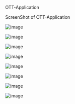 OTT-Application

ScreenShot of OTT-Application



![image](https://user-images.githubusercontent.com/47684521/109920054-b91a6c80-7cdf-11eb-91d5-211b634add5a.png)


   ![image](https://user-images.githubusercontent.com/47684521/109920679-a6546780-7ce0-11eb-8333-6bcbfa529b01.png)
   

   ![image](https://user-images.githubusercontent.com/47684521/109920747-c08e4580-7ce0-11eb-8c7f-ea332f38c1e6.png)


![image](https://user-images.githubusercontent.com/47684521/109921115-5a55f280-7ce1-11eb-9dbe-c84772d66a3c.png)


![image](https://user-images.githubusercontent.com/47684521/109921278-9ee18e00-7ce1-11eb-8316-ed381f178afb.png)


![image](https://user-images.githubusercontent.com/47684521/109921626-2d560f80-7ce2-11eb-80c8-c6b455d31b65.png)


![image](https://user-images.githubusercontent.com/47684521/109922078-d866c900-7ce2-11eb-8c72-0c72edba67f6.png)


![image](https://user-images.githubusercontent.com/47684521/109922723-d4877680-7ce3-11eb-8b65-403d8525b0ce.png)
